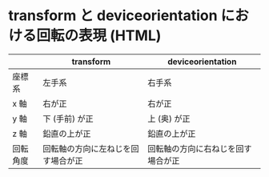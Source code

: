 # transform と deviceorientation における回転の表現 (HTML)

| | transform | deviceorientation |
-|-|-
| 座標系 | 左手系 | 右手系 |
| x 軸 | 右が正 | 右が正 |
| y 軸 | 下 (手前) が正 | 上 (奥) が正 |
| z 軸 | 鉛直の上が正 | 鉛直の上が正 |
| 回転角度 | 回転軸の方向に左ねじを回す場合が正 | 回転軸の方向に右ねじを回す場合が正 |
